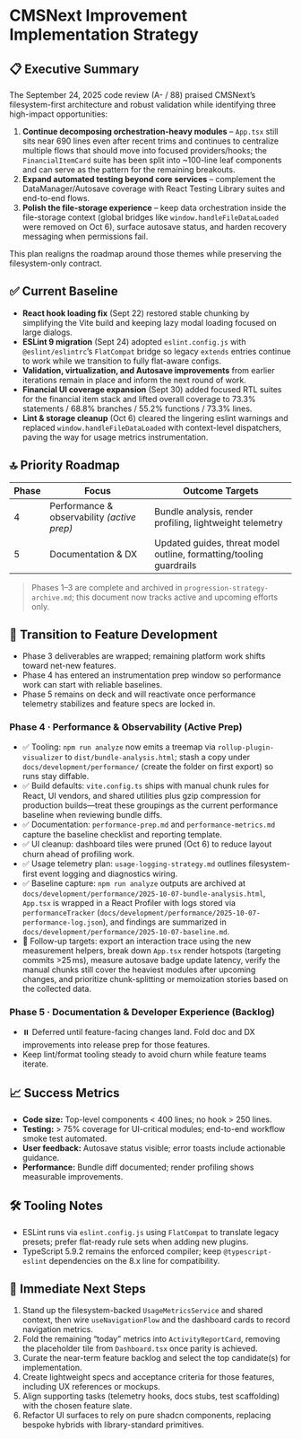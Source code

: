 # CMSNext Improvement Implementation Strategy

## 📋 Executive Summary
The September 24, 2025 code review (A- / 88) praised CMSNext’s filesystem-first architecture and robust validation while identifying three high-impact opportunities:

1. **Continue decomposing orchestration-heavy modules** – `App.tsx` still sits near 690 lines even after recent trims and continues to centralize multiple flows that should move into focused providers/hooks; the `FinancialItemCard` suite has been split into ~100-line leaf components and can serve as the pattern for the remaining breakouts.
2. **Expand automated testing beyond core services** – complement the DataManager/Autosave coverage with React Testing Library suites and end-to-end flows.
3. **Polish the file-storage experience** – keep data orchestration inside the file-storage context (global bridges like `window.handleFileDataLoaded` were removed on Oct 6), surface autosave status, and harden recovery messaging when permissions fail.

This plan realigns the roadmap around those themes while preserving the filesystem-only contract.

## ✅ Current Baseline
- **React hook loading fix** (Sept 22) restored stable chunking by simplifying the Vite build and keeping lazy modal loading focused on large dialogs.
- **ESLint 9 migration** (Sept 24) adopted `eslint.config.js` with `@eslint/eslintrc`’s `FlatCompat` bridge so legacy `extends` entries continue to work while we transition to fully flat-aware configs.
- **Validation, virtualization, and Autosave improvements** from earlier iterations remain in place and inform the next round of work.
- **Financial UI coverage expansion** (Sept 30) added focused RTL suites for the financial item stack and lifted overall coverage to 73.3% statements / 68.8% branches / 55.2% functions / 73.3% lines.
- **Lint & storage cleanup** (Oct 6) cleared the lingering eslint warnings and replaced `window.handleFileDataLoaded` with context-level dispatchers, paving the way for usage metrics instrumentation.

## 🔝 Priority Roadmap
| Phase | Focus | Outcome Targets |
|-------|-------|-----------------|
| 4 | Performance & observability *(active prep)* | Bundle analysis, render profiling, lightweight telemetry |
| 5 | Documentation & DX | Updated guides, threat model outline, formatting/tooling guardrails |

> Phases 1–3 are complete and archived in `progression-strategy-archive.md`; this document now tracks active and upcoming efforts only.

## 🔄 Transition to Feature Development
- Phase 3 deliverables are wrapped; remaining platform work shifts toward net-new features.
- Phase 4 has entered an instrumentation prep window so performance work can start with reliable baselines.
- Phase 5 remains on deck and will reactivate once performance telemetry stabilizes and feature specs are locked in.

### Phase 4 · Performance & Observability (Active Prep)
- ✅ Tooling: `npm run analyze` now emits a treemap via `rollup-plugin-visualizer` to `dist/bundle-analysis.html`; stash a copy under `docs/development/performance/` (create the folder on first export) so runs stay diffable.
- ✅ Build defaults: `vite.config.ts` ships with manual chunk rules for React, UI vendors, and shared utilities plus gzip compression for production builds—treat these groupings as the current performance baseline when reviewing bundle diffs.
- ✅ Documentation: `performance-prep.md` and `performance-metrics.md` capture the baseline checklist and reporting template.
- ✅ UI cleanup: dashboard tiles were pruned (Oct 6) to reduce layout churn ahead of profiling work.
- ✅ Usage telemetry plan: `usage-logging-strategy.md` outlines filesystem-first event logging and diagnostics wiring.
- ✅ Baseline capture: `npm run analyze` outputs are archived at `docs/development/performance/2025-10-07-bundle-analysis.html`, `App.tsx` is wrapped in a React Profiler with logs stored via `performanceTracker` (`docs/development/performance/2025-10-07-performance-log.json`), and findings are summarized in `docs/development/performance/2025-10-07-baseline.md`.
- 📌 Follow-up targets: export an interaction trace using the new measurement helpers, break down `App.tsx` render hotspots (targeting commits >25 ms), measure autosave badge update latency, verify the manual chunks still cover the heaviest modules after upcoming changes, and prioritize chunk-splitting or memoization stories based on the collected data.

### Phase 5 · Documentation & Developer Experience (Backlog)
- ⏸️ Deferred until feature-facing changes land. Fold doc and DX improvements into release prep for those features.
- Keep lint/format tooling steady to avoid churn while feature teams iterate.

## 📈 Success Metrics
- **Code size:** Top-level components < 400 lines; no hook > 250 lines.
- **Testing:** > 75% coverage for UI-critical modules; end-to-end workflow smoke test automated.
- **User feedback:** Autosave status visible; error toasts include actionable guidance.
- **Performance:** Bundle diff documented; render profiling shows measurable improvements.

## 🛠 Tooling Notes
- ESLint runs via `eslint.config.js` using `FlatCompat` to translate legacy presets; prefer flat-ready rule sets when adding new plugins.
- TypeScript 5.9.2 remains the enforced compiler; keep `@typescript-eslint` dependencies on the 8.x line for compatibility.

## 🚀 Immediate Next Steps
1. Stand up the filesystem-backed `UsageMetricsService` and shared context, then wire `useNavigationFlow` and the dashboard cards to record navigation metrics.
2. Fold the remaining “today” metrics into `ActivityReportCard`, removing the placeholder tile from `Dashboard.tsx` once parity is achieved.
3. Curate the near-term feature backlog and select the top candidate(s) for implementation.
4. Create lightweight specs and acceptance criteria for those features, including UX references or mockups.
5. Align supporting tasks (telemetry hooks, docs stubs, test scaffolding) with the chosen feature slate.
6. Refactor UI surfaces to rely on pure shadcn components, replacing bespoke hybrids with library-standard primitives.